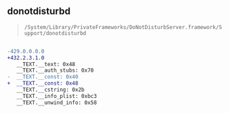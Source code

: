 ## donotdisturbd

> `/System/Library/PrivateFrameworks/DoNotDisturbServer.framework/Support/donotdisturbd`

```diff

-429.0.0.0.0
+432.2.3.1.0
   __TEXT.__text: 0x48
   __TEXT.__auth_stubs: 0x70
-  __TEXT.__const: 0x40
+  __TEXT.__const: 0x48
   __TEXT.__cstring: 0x2b
   __TEXT.__info_plist: 0xbc3
   __TEXT.__unwind_info: 0x58

```
